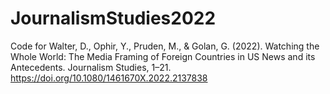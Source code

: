 # JournalismStudies2022

Code for 
Walter, D., Ophir, Y., Pruden, M., & Golan, G. (2022). 
Watching the Whole World: The Media Framing of Foreign Countries in US News and its Antecedents. 
Journalism Studies, 1–21. https://doi.org/10.1080/1461670X.2022.2137838
